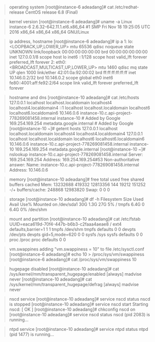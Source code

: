 > operating system
[root@instance-6 adeadang]# cat /etc/redhat-release 
CentOS release 6.8 (Final)

> kernel version
[root@instance-6 adeadang]# uname -a
Linux instance-6 2.6.32-642.11.1.el6.x86_64 #1 SMP Fri Nov 18 19:25:05 UTC 2016 x86_64 x86_64 x86_64 GNU/Linux

> ip address, hostname
[root@instance-6 adeadang]# ip a
1: lo: <LOOPBACK,UP,LOWER_UP> mtu 65536 qdisc noqueue state UNKNOWN 
    link/loopback 00:00:00:00:00:00 brd 00:00:00:00:00:00
    inet 127.0.0.1/8 scope host lo
    inet6 ::1/128 scope host 
       valid_lft forever preferred_lft forever
2: eth0: <BROADCAST,MULTICAST,UP,LOWER_UP> mtu 1460 qdisc mq state UP qlen 1000
    link/ether 42:01:0a:92:00:02 brd ff:ff:ff:ff:ff:ff
    inet 10.146.0.2/32 brd 10.146.0.2 scope global eth0
    inet6 fe80::4001:aff:fe92:2/64 scope link 
       valid_lft forever preferred_lft forever

> hostname and dns
[root@instance-10 adeadang]# cat /etc/hosts
127.0.0.1   localhost localhost.localdomain localhost4 localhost4.localdomain4
::1         localhost localhost.localdomain localhost6 localhost6.localdomain6
10.146.0.6 instance-10.c.api-project-778269081458.internal instance-10  # Added by Google
169.254.169.254 metadata.google.internal  # Added by Google
[root@instance-10 ~]# getent hosts
127.0.0.1       localhost localhost.localdomain localhost4 localhost4.localdomain4
127.0.0.1       localhost localhost.localdomain localhost6 localhost6.localdomain6
10.146.0.6      instance-10.c.api-project-778269081458.internal instance-10
169.254.169.254 metadata.google.internal
[root@instance-10 ~]# nslookup instance-10.c.api-project-778269081458.internal
Server:         169.254.169.254
Address:        169.254.169.254#53
Non-authoritative answer:
Name:   instance-10.c.api-project-778269081458.internal
Address: 10.146.0.6

> memory
[root@instance-10 adeadang]# free 
             total       used       free     shared    buffers     cached
Mem:      13232688     419332   12813356        144      19212     151252
-/+ buffers/cache:     248868   12983820
Swap:            0          0          0

> storage
[root@instance-10 adeadang]# df -h
Filesystem      Size  Used Avail Use% Mounted on
/dev/sda1        30G  1.3G   27G   5% /
tmpfs           6.4G     0  6.4G   0% /dev/shm

> mount and partition
[root@instance-10 adeadang]# cat /etc/fstab 
UUID=eaca619d-70f4-447b-b6b3-c2faaa4aeae8 /     ext4    defaults,barrier=1 1 1
tmpfs                   /dev/shm                tmpfs   defaults        0 0
devpts                  /dev/pts                devpts  gid=5,mode=620  0 0
sysfs                   /sys                    sysfs   defaults        0 0
proc                    /proc                   proc    defaults        0 0

> vm.swappines adding  "vm.swappiness = 10" to file /etc/sysctl.conf 
[root@instance-6 adeadang]# echo 10 > /proc/sys/vm/swappiness
[root@instance-6 adeadang]# cat /proc/sys/vm/swappiness 
10

> hugepage disabled
[root@instance-10 adeadang]# cat /sys/kernel/mm/transparent_hugepage/enabled
[always] madvise never
[root@instance-10 adeadang]# cat /sys/kernel/mm/transparent_hugepage/defrag
[always] madvise never

> nscd service
[root@instance-10 adeadang]# service nscd status
nscd is stopped
[root@instance-10 adeadang]# service nscd start
Starting nscd:                                             [  OK  ]
[root@instance-10 adeadang]# chkconfig nscd on
[root@instance-10 adeadang]# service nscd status
nscd (pid 2083) is running...

> ntpd service
[root@instance-10 adeadang]# service ntpd status
ntpd (pid  1477) is running...
